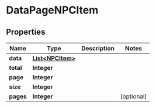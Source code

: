 

# DataPageNPCItem


## Properties

| Name | Type | Description | Notes |
|------------ | ------------- | ------------- | -------------|
|**data** | [**List&lt;NPCItem&gt;**](NPCItem.md) |  |  |
|**total** | **Integer** |  |  |
|**page** | **Integer** |  |  |
|**size** | **Integer** |  |  |
|**pages** | **Integer** |  |  [optional] |




